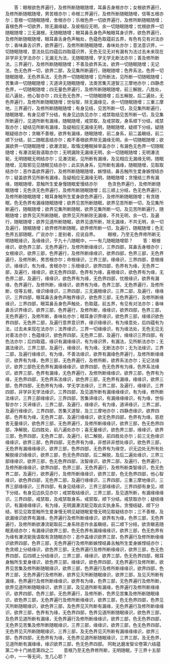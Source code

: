 <!-- { "loadSidebar": true } -->
　　答：眼根欲色界遍行，及修所断随眠随增，耳鼻舌身根亦尔；女根欲界遍行，及修所断随眠随增，男苦根亦尔；命根三界遍行，及修所断随眠随增，信等五根亦尔；意根一切随眠随增，舍根亦尔；乐根色界一切欲界遍行，及修所断随眠随增；喜根色界一切欲界，除无漏缘疑，及彼相应无明，余一切随眠随增；忧根欲界一切随眠随增；三无漏根，无随眠随增；眼耳鼻舌身色声触眼耳身识界，欲色界遍行，及修所断随眠随增，眼耳鼻舌身色声触处，色蕴色取蕴前五界，有色有见有对法亦尔；香味鼻舌识界，欲界遍行，及修所断随眠随增，香味处亦尔；意法意识界，一切随眠随增，意法处后四蕴后四取蕴识界，无色无见无对有漏有为法过去未来现在非学非无学法亦尔；无漏无为法，无随眠随增，学无学无断法亦尔；善及修所断法，三界遍行，及修所断随眠随增；不善及欲界系法，欲界一切随眠随增；无记法，色无色界一切，欲界二部，及见集所断遍行，随眠随增；色界系法，色界一切随眠随增，无色界系法，无色界一切随眠随增；见所断法，见所断一切随眠随增；苦集谛一切随眠随增；灭道谛无随眠随增，法类苦集灭道智三三摩地亦尔；四静虑色界，一切随眠随增；四无量色界遍行，及修所断随眠随增，前三解脱，八胜处，前八遍处，他心智亦尔；四无色无色界，一切随眠随增；后五解脱，后二遍处，无色界遍行，及修所断随眠随增；世俗智，除无漏缘见，余一切随眠随增；三重三摩地，三界遍行，及修所断随眠随增；有身见结，见苦所断一切，及见集所断遍行，随眠随增，有身见顺下分结，有身见边执见亦尔；戒禁取结见苦所断一切，及见集所断遍行，见道所断有漏缘，随眠随增，戒禁取，及戒禁取，身系顺下分结，戒禁取亦尔；疑结见所断有漏缘，及疑相应无漏缘无明，随眠随增，疑顺下分结，疑随眠疑结亦尔；贪瞋不善根，欲界有漏缘，随眠随增，前二身系，前二盖瞋结，前二顺下分结，前二随眠恚结亦尔；痴不善根欲界除无漏缘无明，余一切随眠随增；欲漏欲界一切随眠随增；欲瀑流轭，取惛沈睡眠掉举盖亦尔；有漏色无色界一切随眠随增；有瀑流轭我语取亦尔；无明漏除无漏缘无明，余一切随眠随增；无明瀑流轭，无明随眠无明结亦尔；见瀑流轭，见所断有漏缘，及见相应无漏缘无明，随眠随增，见取邪见见随眠见结亦尔；此实执身系，见所断有漏缘，随眠随增，见取取结亦尔；恶作盖欲界遍行，及修所断随眠随增，嫉悭结，鼻舌触所生爱身嫉悭结亦尔；疑盖欲界见所断有漏缘，及疑相应无漏缘无明，随眠随增；贪慢结三界有漏缘，随眠随增，意触所生爱身慢随眠爱慢结亦尔
　　色贪色界遍行，及修所断随眠随增；无色贪无色界遍行，及修所断随眠随增；后三顺上分结，色无色界遍行，及修所断随眠随增；眼耳身触所生爱身欲色界遍行，及修所断随眠随增；有贪随眠，色无色界有漏缘随眠随增；欲界见苦所断随眠，欲界见苦所断一切，及见集所断遍行，随眠随增；欲界见集所断随眠，欲界见集所断一切，及见苦所断遍行，随眠随增；欲界见灭所断随眠，欲界见灭所断除无漏缘，不共无明，余一切，及遍行，随眠随增；欲界见道所断随眠，欲界见道所断，除无漏缘，不共无明，余一切及遍行，随眠随增；欲界修所断随眠，欲界修所断一切，及遍行，随眠随增；色无色界五部随眠，广说亦尔；差别者，应说自界。
　　眼根，乃至无色界修所断无明随眠缘识，及缘缘识，于九十八随眠中，一一有几随眠随增耶？
　　答：眼根缘识，欲色界三部，无色界遍行，及修所断缘缘识，三界四部，耳鼻舌身根亦尔；女根缘识，欲界三部，色界遍行，及修所断缘缘识，欲界四部，色界三部，无色界遍行，及修所断，男苦根亦尔；命根缘识，三界三部，缘缘识，三界四部，意根缘识，缘缘识，有为缘，舍根亦尔；乐根缘识，欲界四部，色界有为缘，无色界二部，及遍行，缘缘识，欲无色界四部，色界有为缘，喜根缘识，欲色界有为缘，无色界二部，及遍行，缘缘识，欲色界有为缘，无色界四部，忧根缘识，欲界有漏缘，色界遍行，及修所断，缘缘识，欲界有为缘，色界三部，无色界遍行，及修所断，信等五根，缘识缘缘识，三界四部，三无漏根缘识，三界二部，及遍行，缘缘识，三界四部，眼耳鼻舌身色声触界缘识，欲色界三部，无色界遍行，及修所断缘缘识，三界四部，眼耳鼻舌身色声触处，色取蕴，前五界，有见有对法亦尔；香味鼻舌识界缘识，欲界三部，色界遍行，及修所断，缘缘识，欲界四部，色界三部，无色界遍行，及修所断，香味处亦尔；眼耳身识界缘识，欲色界三部，缘缘识欲色界四部，无色界二部，及遍行意界意识界，缘识缘缘识，有为缘意处，后四蕴有为法，过去未来现在法亦尔；法界缘识，三界一切缘缘识，有为缘法处，无色无见无对善法亦尔；色蕴缘识，欲色界四部，无色界二部，及遍行，缘缘识三界四部，有色法亦尔；后四取蕴，缘识有漏缘缘识，有为缘识界，有漏法，见所断法亦尔；无漏法缘识，三界三部，及遍行，缘缘识，有为缘，无断法亦尔；无为法缘识，三界二部，及遍行缘缘识，有为缘，不善法缘识，欲界有漏缘色界遍行，及修所断缘缘识，欲界有为缘，色界三部，无色界遍行，及修所断，欲界系法亦尔；无记法缘识，欲界三部色无色界有漏缘缘缘识，欲界四部，色无色界有为缘，色界系法缘识，欲界三部，色界有漏缘，无色界遍行，及修所断缘缘识，欲界三部，色界有为缘，无色界四部，无色界系法缘识，欲色界三部，无色界有漏缘，缘缘识，欲界三部，色界四部，无色界有为缘，学无学法缘识，三界二部，及遍行，缘缘识，三界四部，非学非无学法缘识，三界四部，及见道所断有漏缘缘缘识，有为缘，修所断法缘识，三界三部缘缘识，三界四部，苦集谛缘识，有漏缘缘缘识，有为缘，世俗智亦尔；灭谛缘识，三界二部，及遍行，缘缘识，有为缘，道谛缘识，三界二部，及遍行缘缘识，三界四部，苦集灭道智，及三三摩地亦尔；四静虑缘识，欲界四部，色界有为缘，无色界二部，及遍行缘缘识，欲无色界四部，色界有为缘，慈悲舍无量缘识，欲色界三部，无色界遍行，及修所断缘缘识，欲界三部，色无色界四部，净解脱，后四胜处，前八遍处亦尔；喜无量缘识，欲色界三部，缘缘识，欲界三部，色界四部，无色界二部，及遍行，初二解脱，前四胜处亦尔；前三无色缘识缘缘识，欲界三部，色界四部，无色界有为缘，非想非非想处缘识，欲色界三部，无色界有漏缘缘缘识，欲界三部，色界四部，无色界有为缘空，识无边处无所有处解脱缘识缘缘识，欲界三部，色无色界四部，后二解脱，及后二遍处缘识，三界三部缘缘识，欲界三部，色无色界四部，法智缘识，欲界二部，及遍行，色界遍行，及修所断缘缘识，欲界四部，色界三部，无色界遍行，及修所断类智缘识，色无色界二部，及遍行，欲界遍行，及修所断缘缘识，欲界三部，色无色界四部，他心智缘识，欲色界四部，无色界二部，及遍行缘缘识，三界四部，三重三摩地缘识，三界三部缘缘识，三界四部，有身见结缘识，三界三部缘缘识，三界四部有身见，顺下分结，有身见边执见亦尔；戒禁取结缘识，三界三部，及见道所断，有漏缘缘缘识，三界四部，戒禁取，及戒禁取身系，戒禁取，顺下分结，戒禁取亦尔；疑结缘识，有漏缘缘缘识，有为缘，无明漏瀑流轭见取此实执身系，贪慢结疑，顺下分结，邪见见取意触所生爱身慢无明见疑随眠爱慢无明见取疑结亦尔；三不善根，及欲漏缘识欲界有漏缘，色界遍行及修所断缘缘识，欲界有为缘，色界三部，无色界遍行，及修所断欲瀑流轭取前二身系除恶作余盖瞋结，前二顺下分结，欲贪瞋恚随眠恚结亦尔；有漏缘识欲界三部，色无色界有漏缘缘缘识，欲界三部，色无色界有为缘有瀑流轭我语取有贪随眠亦尔；恶作盖缘识欲界三部，色界遍行及修所断缘缘识欲界四部，色界三部，无色界遍行及修所断嫉悭结鼻舌触所生爱身嫉悭结亦尔；色贪顺上分结缘识，欲色界三部，无色界遍行及修所断缘缘识，欲界三部，色无色界四部，后四顺上分结缘识，三界三部，缘缘识，欲界三部，色无色界四部，眼耳身触所生爱身缘识，欲色界三部，缘缘识，欲色界四部，无色界遍行及修所断，欲界见苦集及修所断随眠缘识，欲界三部，色界遍行及修所断缘缘识，欲界四部，色界三部，无色界遍行及修所断，欲界见灭所断随眠缘识，欲界三部，及见灭所断有漏缘，色界遍行及修所断缘缘识，欲界有为缘，色界三部，无色界遍行及修所断，欲界见道所断随眠缘识，欲界三部，及见道所断有漏缘，色界遍行及修所断缘缘识，欲界四部，色界三部，无色界遍行，及修所断，色界见苦集及修所断随眠缘识，欲色界三部，无色界遍行及修所断缘缘识，欲界三部，色无色界四部，色界见灭所断随眠缘识，欲色界三部，及色界见灭所断有漏缘，无色界遍行及修所断缘缘识，欲界三部，色界有为缘，无色界四部，色界见道所断随眠缘识，欲色界三部，及色界见道所断有漏缘，无色界遍行及修所断缘缘识，欲界三部，色无色界四部，无色界见苦集及修所断随眠缘识，三界三部，缘缘识，欲界三部，色无色界四部，无色界见灭所断随眠缘识，三界三部，及无色界见灭所断有漏缘缘缘识，欲界三部，色界四部，无色界有为缘，无色界见道所断随眠缘识，三界三部，及无色界，见道所断有漏缘缘，缘识欲界三部，色无色界四部。
阿毗达磨发智论卷第六结蕴第二中十门纳息第四之二
　　意根乃至无色界修所断，无明随眠，于三界十五部心中，一一等无间，生几心耶？
